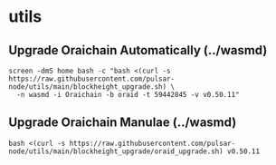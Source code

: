 
# utils

## Upgrade Oraichain Automatically (../wasmd)
```
screen -dmS home bash -c "bash <(curl -s https://raw.githubusercontent.com/pulsar-node/utils/main/blockheight_upgrade.sh) \
  -n wasmd -i Oraichain -b oraid -t 59442845 -v v0.50.11"
```


## Upgrade Oraichain Manulae (../wasmd)
```
bash <(curl -s https://raw.githubusercontent.com/pulsar-node/utils/main/blockheight_upgrade/oraid_upgrade.sh) v0.50.11
```
